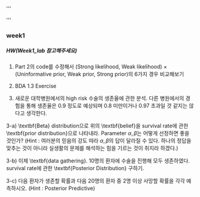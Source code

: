 '''
<script type="text/javascript" async src="https://cdnjs.cloudflare.com/ajax/libs/mathjax/2.7.5/MathJax.js?config=TeX-AMS_HTML" ></script>
'''
### week1

##### HW(Week1_lab 참고해주세요)

1) Part 2의 code를 수정해서 (Strong likelihood, Weak likelihood) $\times$ (Uninformative prior, Weak prior, Strong prior)의 6가지 경우 비교해보기

2) BDA 1.3 Exercise

3) 새로운 대학병원에서의 high risk 수술의 생존율에 관한 분석. 다른 병원에서의 경험을 통해 생존율은 0.9 정도로 예상되며 $0.8$ 미만이거나 $0.97$ 초과일 것 같지는 않다고 생각한다.

3-a) \textbf{Beta} distribution으로 위의 \textbf{belief}을 survival rate에 관한 \textbf{prior distribution}으로 나타내라. Parameter $\alpha, \beta$는 어떻게 선정하면 좋을 것인가? (Hint : 여러분의 믿음의 강도 따라 $\alpha, \beta$의 답이 달라질 수 있다. 하나의 정답을 맞추는 것이 아니라 실생활의 문제를 해석하는 힘을 기르는 것이 취지라 하겠다.)

3-b) 이제 \textbf{data gathering}. 10명의 환자에 수술을 진행해 모두 생존하였다. survival rate에 관한 \textbf{Posterior Distribution} 구하기.

3-c) 다음 환자가 생존할 확률과 다음 20명의 환자 중 2명 이상 사망할 확률을 각각 예측하시오. (Hint : Posterior Predictive)

